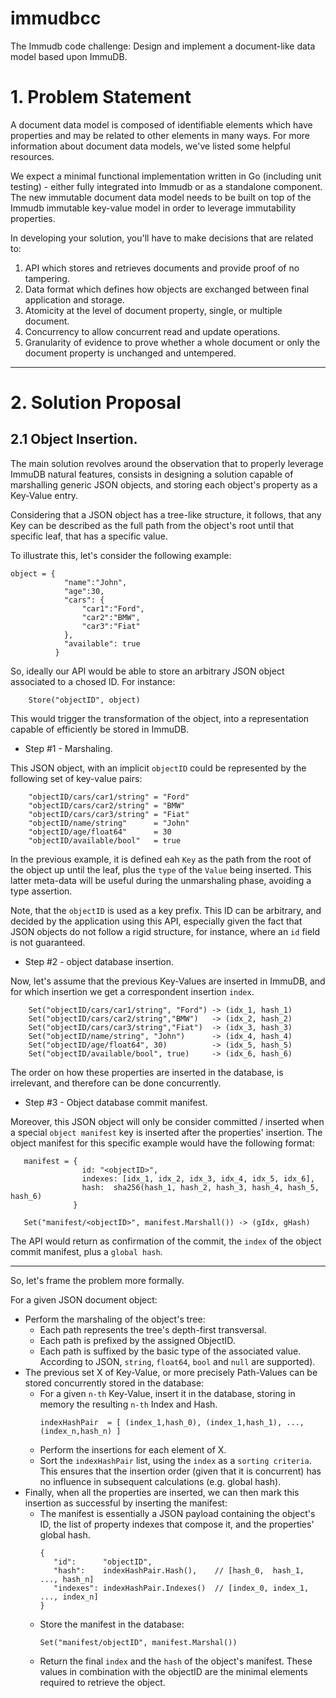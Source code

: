 # immudbcc

The Immudb code challenge: Design and implement a document-like data model based upon ImmuDB.

# 1. Problem Statement

A document data model is composed of identifiable elements which have properties and may be related to other elements in
many ways. For more information about document data models, we've listed some helpful resources.

We expect a minimal functional implementation written in Go (including unit testing) - either fully integrated into
Immudb or as a standalone component. The new immutable document data model needs to be built on top of the Immudb immutable
key-value model in order to leverage immutability properties.

In developing your solution, you'll have to make decisions that are related to:

1. API which stores and retrieves documents and provide proof of no tampering.
2. Data format which defines how objects are exchanged between final application and storage.
3. Atomicity at the level of document property, single, or multiple document.
4. Concurrency to allow concurrent read and update operations.
5. Granularity of evidence to prove whether a whole document or only the document property is unchanged and untempered.

---

# 2. Solution Proposal

## 2.1 Object Insertion.

The main solution revolves around the observation that to properly leverage ImmuDB natural features, consists in designing
a solution capable of marshalling generic JSON objects, and storing each object's property as a Key-Value entry.

Considering that a JSON object has a tree-like structure, it follows, that any Key can be described as the full path from
the object's root until that specific leaf, that has a specific value.

To illustrate this, let's consider the following example:

```
object = {
            "name":"John",
            "age":30,
            "cars": {
                "car1":"Ford",
                "car2":"BMW",
                "car3":"Fiat"
            },
            "available": true
          }
```

So, ideally our API would be able to store an arbitrary JSON object associated to a chosed ID. For instance:

```
    Store("objectID", object)
```

This would trigger the transformation of the object, into a representation capable of efficiently be stored in ImmuDB.

* Step #1 - Marshaling.

This JSON object, with an implicit `objectID` could be represented by the following set of key-value pairs:

```
    "objectID/cars/car1/string" = "Ford"
    "objectID/cars/car2/string" = "BMW"
    "objectID/cars/car3/string" = "Fiat"
    "objectID/name/string"      = "John"
    "objectID/age/float64"      = 30
    "objectID/available/bool"   = true
```

In the previous example, it is defined eah `Key` as the path from the root of the object up until the leaf, plus the
`type` of the `Value` being inserted. This latter meta-data will be useful during the unmarshaling phase, avoiding a
type assertion.

Note, that the `objectID` is used as a key prefix. This ID can be arbitrary, and decided by the application using this API,
especially given the fact that JSON objects do not follow a rigid structure, for instance, where an `id` field is not
guaranteed.

* Step #2 - object database insertion.

Now, let's assume that the previous Key-Values are inserted in ImmuDB, and for which insertion we get a correspondent
insertion `index`.

```
    Set("objectID/cars/car1/string", "Ford") -> (idx_1, hash_1)
    Set("objectID/cars/car2/string","BMW")   -> (idx_2, hash_2)
    Set("objectID/cars/car3/string","Fiat")  -> (idx_3, hash_3)
    Set("objectID/name/string", "John")      -> (idx_4, hash_4)
    Set("objectID/age/float64", 30)          -> (idx_5, hash_5)
    Set("objectID/available/bool", true)     -> (idx_6, hash_6)
```

The order on how these properties are inserted in the database, is irrelevant, and therefore can be done concurrently.

* Step #3 - Object database commit manifest.

Moreover, this JSON object will only be consider committed / inserted when a special `object manifest` key is inserted
after the properties' insertion. The object manifest for this specific example would have the following format:

```
   manifest = {
                id: "<objectID>",
                indexes: [idx_1, idx_2, idx_3, idx_4, idx_5, idx_6],
                hash:  sha256(hash_1, hash_2, hash_3, hash_4, hash_5, hash_6)
              }

   Set("manifest/<objectID>", manifest.Marshall()) -> (gIdx, gHash)
```

The API would return as confirmation of the commit, the `index` of the object commit manifest, plus a `global hash`.

---

So, let's frame the problem more formally.

For a given JSON document object:
* Perform the marshaling of the object's tree:
    * Each path represents the tree's depth-first transversal.
    * Each path is prefixed by the assigned ObjectID.
    * Each path is suffixed by the basic type of the associated value.
      According to JSON, `string`, `float64`, `bool` and `null` are supported).
* The previous set X of Key-Value, or more precisely Path-Values can be stored concurrently stored in the database:
    * For a given `n-th` Key-Value, insert it in the database, storing in memory the resulting `n-th` Index and Hash.
        ```
        indexHashPair  = [ (index_1,hash_0), (index_1,hash_1), ..., (index_n,hash_n) ]
        ```
    * Perform the insertions for each element of X.
    * Sort the `indexHashPair` list, using the `index` as a `sorting criteria`. This ensures that the insertion order (given
    that it is concurrent) has no influence in subsequent calculations (e.g. global hash).
* Finally, when all the properties are inserted, we can then mark this insertion as successful by inserting the manifest:
    * The manifest is essentially a JSON payload containing the object's ID, the list of property indexes that compose
    it, and the properties' global hash.
        ```
        {
           "id":      "objectID",
           "hash":    indexHashPair.Hash(),    // [hash_0,  hash_1,  ..., hash_n] 
           "indexes": indexHashPair.Indexes()  // [index_0, index_1, ..., index_n]
        }
        ```
    * Store the manifest in the database:
        ```
        Set("manifest/objectID", manifest.Marshal())
        ```
    * Return the final `index` and the `hash` of the object's manifest. These values in combination with the objectID are
    the minimal elements required to retrieve the object.
